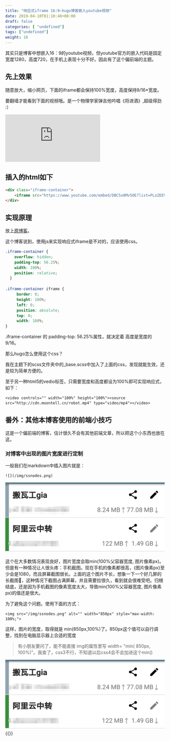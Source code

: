 ```yaml
---
title: "响应式iframe 16:9—hugo博客嵌入youtube视频"
date: 2019-04-10T01:10:48+08:00
draft: false
categories: [ "undefined"]
tags: ["undefined"]
weight: 10
---
```


其实只是博客中想嵌入16：9的youtube视频，但youtube官方的嵌入代码是固定宽度1280，高度720，在手机上表现十分不好。因此有了这个偏前端的主题。
<!--more-->

## 先上效果

随意放大，缩小网页，下面的iframe都会保持100%宽度，高度保持9/16*宽度。

要翻墙才能看到下面的视频哦。是一个物理学家弹吉他吟唱《将进酒》,超级得劲 :）

<div class="iframe-container">
    <iframe src="https://www.youtube.com/embed/DBC5x8Mv5OE?list=PLoZEEVUrMkMSIkfSbEXNQFubB4yOjMz2a" frameborder="0" allow="accelerometer; autoplay; encrypted-media; gyroscope; picture-in-picture" allowfullscreen></iframe>
</div>

## 插入的html如下

```html
<div class="iframe-container">
    <iframe src="https://www.youtube.com/embed/DBC5x8Mv5OE?list=PLoZEEVUrMkMSIkfSbEXNQFubB4yOjMz2a" frameborder="0" allow="accelerometer; autoplay; encrypted-media; gyroscope; picture-in-picture" allowfullscreen></iframe>
</div>
```

## 实现原理

放上[原博客](https://benmarshall.me/responsive-iframes/)。

这个博客说到，使用js来实现响应式iframe是不对的，应该使用css。

```css
.iframe-container {
	overflow: hidden;
	padding-top: 56.25%;
	width: 100%;
	position: relative;
  }
   
.iframe-container iframe {
	 border: 0;
	 height: 100%;
	 left: 0;
	 position: absolute;
	 top: 0;
	 width: 100%;
}
```

.iframe-container 的 padding-top: 56.25%属性，就决定着 高度是宽度的9/16。

那么hugo怎么使用这个css？

我在主题下的scss文件夹中的_base.scss中加入了上面的css，发现就能生效，还是较为简单方便的。

至于另一种html5的vedio标签，只需要宽度和高度都设为100%即可实现响应式，如下：

```shell
<video controls="" width="100%" height="100%"><source src="http://cdn.moontell.cn/robot.mp4" type="video/mp4"></video>
```


## 番外：其他本博客使用的前端小技巧

这是一个偏前端的博客，估计很久不会有其他前端文章，所以把这个小东西也放在这。



### 对博客中出现的图片宽度进行定制

一般我们在markdown中插入图片就是：

```shell
![](/img/ssnodes.png)
```

![](/img/ssnodes.png)

这个在大多数情况表现良好，图片宽度会取min(100%父容器宽度, 图片像素px)。但是有一种情况让人很头疼：手机截图。现在手机的像素都很高，{图片像素px}至少会是1080，而且屏幕截图很长。上面的这个图片不长，想象一下一个好几屏的长截图🤢，这种情况下截图占满屏幕，并且需要拉很久，看到就会很难受吧。归根结底，还是因为手机截图的像素宽度太大，导致min(100%父容器宽度, 图片像素px)的值还是很大。

为了避免这个问题。使用下面的方式：

```
<img src="/img/ssnodes.png" alt="" width="850px" style="max-width: 100%;">
```
这样，图片的宽度，取得就是 min(850px,100%)了。850px这个值可以自行调整，找到在电脑显示器上合适的宽度

> 有小朋友要问了，能不能直接 img的属性里写 width= "min( 850px, 100%)"。我查了，css3不行，不知道以后css4会不会加进这个min()

<img src="/img/ssnodes.png" alt="" width="600px" style="max-width: 100%;">
{{<img /img/ssnodes.png 600>}}
